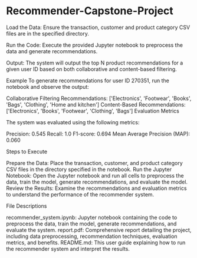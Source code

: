 # Recommender-Capstone-Project

Load the Data:
Ensure the transaction, customer and product category CSV files are in the specified directory.

Run the Code:
Execute the provided Jupyter notebook to preprocess the data and generate recommendations.

Output:
The system will output the top N product recommendations for a given user ID based on both collaborative and content-based filtering.

Example
To generate recommendations for user ID 270351, run the notebook and observe the output:

Collaborative Filtering Recommendations: ['Electronics', 'Footwear', 'Books', 'Bags', 'Clothing', 'Home and kitchen']
Content-Based Recommendations: ['Electronics', 'Books', 'Footwear', 'Clothing', 'Bags']
Evaluation Metrics


The system was evaluated using the following metrics:

Precision: 0.545
Recall: 1.0
F1-score: 0.694
Mean Average Precision (MAP): 0.060


Steps to Execute

Prepare the Data: Place the transaction, customer, and product category CSV files in the directory specified in the notebook.
Run the Jupyter Notebook: Open the Jupyter notebook and run all cells to preprocess the data, train the model, generate recommendations, and evaluate the model.
Review the Results: Examine the recommendations and evaluation metrics to understand the performance of the recommender system.


File Descriptions

recommender_system.ipynb: Jupyter notebook containing the code to preprocess the data, train the model, generate recommendations, and evaluate the system.
report.pdf: Comprehensive report detailing the project, including data preprocessing, recommendation techniques, evaluation metrics, and benefits.
README.md: This user guide explaining how to run the recommender system and interpret the results.
